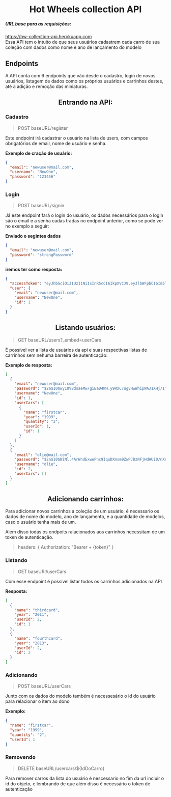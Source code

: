 <h1 align="center">Hot Wheels collection API</h1>

<h5>URL base para as requisições:</h5>
<a href="https://hw-collection-api.herokuapp.com">https://hw-collection-api.herokuapp.com</a>
</br>
Essa API tem o intuito de que seus usuários cadastrem cada carro de sua coleção com dados como nome e ano de lançamento do modelo

## Endpoints

A API conta com 6 endpoints que vão desde o cadastro, login de novos usuários, listagem de dados como os próprios usuários e carrinhos destes, até a adição e remoção das miniaturas.

<h2 align="center">Entrando na API:</h2>

### Cadastro

> POST baseURL/register

Este endpoint irá cadastrar o usuário na lista de users, com campos obrigatórios de email, nome de usuário e senha.

<b>Exemplo de cração de usuário:</b>

```json
{
  "email": "newuser@mail.com",
  "username": "NewOne",
  "password": "123456"
}
```

### Login

> POST baseURL/signin

Já este endpoint fará o login do usuário, os dados necessários para o login são o email e a senha cadas tradas no endpoint anterior, como se pode ver no exemplo a seguir:

<b>Enviado o segintes dados</b></br>

```json
{
  "email": "newuser@mail.com",
  "password": "strongPassword"
}
```

<b>iremos ter como resposta:</b>

```json
{
  "accessToken": "eyJhbGciOiJIUzI1NiIsInR5cCI6IkpXVCJ9.eyJlbWFpbCI6Im5ld3VzZXJAbWFpbC5jb20iLCJpYXQiOjE2MzUyNjg0MzMsImV4cCI6MTYzNTI3MjAzMywic3ViIjoiMiJ9.fD52Jmf80FJLjRFW3QMB5Cl3InQbDthcyGPVAOeDP2I",
  "user": {
    "email": "newuser@mail.com",
    "username": "NewOne",
    "id": 1
  }
}
```

<h2 align="center">Listando usuários:</h2>

> GET baseURL/users?_embed=userCars

É possível ver a lista de usuários da api e suas respectivas listas de carrinhos sem nehuma barreira de autenticação:

<b>Exemplo de resposta:</b>

```json
[
  {
    "email": "newuser@mail.com",
    "password": "$2a$10$wy10V8dsaeMw/giBaD4WH.y9RzC/ugvHwWhipWAJ1XHj/IfU4onz6",
    "username": "NewOne",
    "id": 1,
    "userCars": [
      {
        "name": "firstcar",
        "year": "1999",
        "quantity": "2",
        "userId": 1,
        "id": 1
      }
    ]
  },
  {
    "email": "olie@mail.com",
    "password": "$2a$10$WiNl.4ArWndExwePnc9IquDXmsm9ZwPJDzNFjHdAUi0/nXnDtlCwS",
    "username": "olie",
    "id": 2,
    "userCars": []
  }
]
```

<h2 align="center">Adicionando carrinhos:</h2>

Para adicionar novos carrinhos a coleção de um usuário, é necessario os dados de nome do modelo, ano de lançamento, e a quantidade de modelos, caso o usuário tenha mais de um.

Alem disso todas os endpoits ralacionados aos carrinhos necessitam de um token de autenticação.

> headers: { Authorization: "Bearer + {token}" }

### Listando

> GET baseURl/userCars

Com esse endpoint é possível listar todos os carrinhos adicionados na API

<b>Resposta:</b>

```json
[
  {
    "name": "thirdcard",
    "year": "2011",
    "userId": 2,
    "id": 1
  },
  {
    "name": "fourthcard",
    "year": "2013",
    "userId": 2,
    "id": 2
  }
]
```

### Adicionando

> POST baseURL/userCars

Junto com os dados do modelo também é necessesário o id do usuário para relacionar o item ao dono

<b>Exemplo:</b>

```json
{
  "name": "firstcar",
  "year": "1999",
  "quantity": "2",
  "userId": 1
}
```

### Removendo

> DELETE baseURL/usercars/${IdDoCarro}

Para remover carros da lista do usuário é nescessario no fim da url incluir o id do objeto, e lembrando de que além disso é necessário o token de autenticação